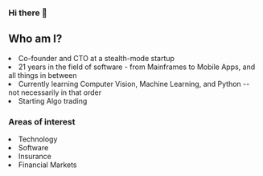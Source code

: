 ### Hi there 👋

<!--
**DebangaP/debangap** is a ✨ _special_ ✨ repository because its `README.md` (this file) appears on your GitHub profile.

Here are some ideas to get you started:

- 🔭 I’m currently working on ...
- 🌱 I’m currently learning ...
- 👯 I’m looking to collaborate on ...
- 🤔 I’m looking for help with ...
- 💬 Ask me about ...
- 📫 How to reach me: ...
- 😄 Pronouns: ...
- ⚡ Fun fact: ...
-->

<H2>Who am I? </H2>
<li> Co-founder and CTO at a stealth-mode startup 
<li> 21 years in the field of software - from Mainframes to Mobile Apps, and all things in between
<li> Currently learning Computer Vision, Machine Learning, and Python -- not necessarily in that order
<li> Starting Algo trading

<H3> Areas of interest</H3>
<li> Technology
  <li> Software
    <li> Insurance
      <li> Financial Markets

  
